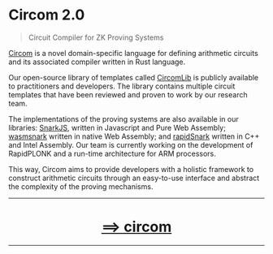 # Circom 2.0

> Circuit Compiler for ZK Proving Systems

[Circom](https://iden3.io/circom) is a novel domain-specific language for defining arithmetic circuits and its associated compiler written in Rust language.

Our open-source library of templates called [CircomLib](https://github.com/iden3/circomlib) is publicly available to practitioners and developers. The library contains multiple circuit templates that have been reviewed and proven to work by our research team.

The implementations of the proving systems are also available in our libraries: [SnarkJS](https://github.com/iden3/snarkjs), written in Javascript and Pure Web Assembly; [wasmsnark](https://github.com/iden3/wasmsnark) written in native Web Assembly; and [rapidSnark](https://github.com/iden3/rapidsnark) written in C++ and Intel Assembly. Our team is currently working on the development of RapidPLONK and a run-time architecture for ARM processors.

This way, Circom aims to provide developers with a holistic framework to construct arithmetic circuits through an easy-to-use interface and abstract the complexity of the proving mechanisms.

---

# <div align="center"><b>[==> circom](https://docs.circom.io/)</b></div>

---